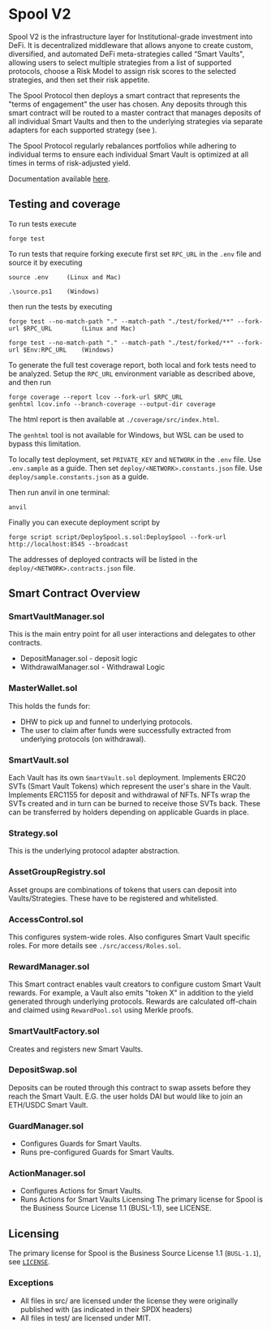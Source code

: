 # Spool V2

Spool V2 is the infrastructure layer for Institutional-grade investment into DeFi.
It is decentralized middleware that allows anyone to create custom, diversified, and automated DeFi meta-strategies called “Smart Vaults", allowing users to select multiple strategies from a list of supported protocols, choose a Risk Model to assign risk scores to the selected strategies, and then set their risk appetite.

The Spool Protocol then deploys a smart contract that represents the "terms of engagement" the user has chosen. Any deposits through this smart contract will be routed to a master contract that manages deposits of all individual Smart Vaults and then to the underlying strategies via separate adapters for each supported strategy (see ).

The Spool Protocol regularly rebalances portfolios while adhering to individual terms to ensure each individual Smart Vault is optimized at all times in terms of risk-adjusted yield.

Documentation available [here](https://archit3ct.gitbook.io/spool-v2-technical-documentation/).

## Testing and coverage

To run tests execute

```
forge test
```

To run tests that require forking execute first set `RPC_URL` in the `.env` file and source it by executing

```
source .env     (Linux and Mac)

.\source.ps1    (Windows)
```

then run the tests by executing

```
forge test --no-match-path "." --match-path "./test/forked/**" --fork-url $RPC_URL        (Linux and Mac)

forge test --no-match-path "." --match-path "./test/forked/**" --fork-url $Env:RPC_URL    (Windows)
```

To generate the full test coverage report, both local and fork tests need to be analyzed. Setup the `RPC_URL` environment variable as described above, and then run

```
forge coverage --report lcov --fork-url $RPC_URL
genhtml lcov.info --branch-coverage --output-dir coverage
```

The html report is then available at `./coverage/src/index.html`.

The `genhtml` tool is not available for Windows, but WSL can be used to bypass this limitation.

To locally test deployment, set `PRIVATE_KEY` and `NETWORK` in the `.env` file. Use `.env.sample` as a guide. Then set `deploy/<NETWORK>.constants.json` file. Use `deploy/sample.constants.json` as a guide.

Then run anvil in one terminal:

```
anvil
```

Finally you can execute deployment script by

```
forge script script/DeploySpool.s.sol:DeploySpool --fork-url http://localhost:8545 --broadcast
```

The addresses of deployed contracts will be listed in the `deploy/<NETWORK>.contracts.json` file.

## Smart Contract Overview

### SmartVaultManager.sol

This is the main entry point for all user interactions and delegates to other contracts.

- DepositManager.sol - deposit logic
- WithdrawalManager.sol - Withdrawal Logic

### MasterWallet.sol

This holds the funds for:

- DHW to pick up and funnel to underlying protocols.
- The user to claim after funds were successfully extracted from underlying protocols (on withdrawal).

### SmartVault.sol

Each Vault has its own `SmartVault.sol` deployment.
Implements ERC20 SVTs (Smart Vault Tokens) which represent the user's share in the Vault.
Implements ERC1155 for deposit and withdrawal of NFTs.
NFTs wrap the SVTs created and in turn can be burned to receive those SVTs back.
These can be transferred by holders depending on applicable Guards in place.

### Strategy.sol

This is the underlying protocol adapter abstraction.

### AssetGroupRegistry.sol

Asset groups are combinations of tokens that users can deposit into Vaults/Strategies.
These have to be registered and whitelisted.

### AccessControl.sol

This configures system-wide roles.
Also configures Smart Vault specific roles.
For more details see `./src/access/Roles.sol`.

### RewardManager.sol

This  Smart contract enables vault creators to configure custom Smart Vault rewards.
For example, a Vault also emits "token X" in addition to the yield generated through underlying protocols.
Rewards are calculated off-chain and claimed using `RewardPool.sol` using Merkle proofs.

### SmartVaultFactory.sol

Creates and registers new Smart Vaults.

### DepositSwap.sol

Deposits can be routed through this contract to swap assets before they reach the Smart Vault.
E.G. the user holds DAI but would like to join an ETH/USDC Smart Vault.

### GuardManager.sol

- Configures Guards for Smart Vaults.
- Runs pre-configured Guards for Smart Vaults.

### ActionManager.sol

- Configures Actions for Smart Vaults.
- Runs Actions for Smart Vaults
  Licensing
  The primary license for Spool is the Business Source License 1.1 (BUSL-1.1), see LICENSE.

## Licensing

The primary license for Spool is the Business Source License 1.1 (`BUSL-1.1`), see [`LICENSE`](./LICENSE).

### Exceptions

- All files in src/ are licensed under the license they were originally published with (as indicated in their SPDX headers)
- All files in test/ are licensed under MIT.
